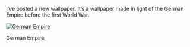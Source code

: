 I’ve posted a new wallpaper. It’s a wallpaper made in light of the German Empire before the first World War.

[![German Empire](https://i0.wp.com/www.undesregnet.com/wp-content/uploads/2007/12/deutsches-kaiserreich-300x190.jpg?resize=300%2C190 "Deutsches Kaiserreich")](http://www.undesregnet.com/wallpapers/deutsches-kaiserreich/)

German Empire